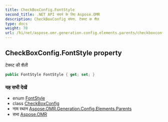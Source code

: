 ```yaml
---
title: CheckBoxConfig.FontStyle
second_title: .NET API संदर्भ के लिए Aspose.OMR
description: CheckBoxConfig संपत्त. टेक्स्ट क शैल
type: docs
weight: 70
url: /hi/net/aspose.omr.generation.config.elements.parents/checkboxconfig/fontstyle/
---
```

## CheckBoxConfig.FontStyle property

टेक्स्ट की शैली

```csharp
public FontStyle FontStyle { get; set; }
```

### यह सभी देखें

* enum [FontStyle](../../../aspose.omr.generation/fontstyle/)
* class [CheckBoxConfig](../)
* नाम स्थान [Aspose.OMR.Generation.Config.Elements.Parents](../../checkboxconfig/)
* सभा [Aspose.OMR](../../../)


